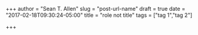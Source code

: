 +++
author = "Sean T. Allen"
slug = "post-url-name"
draft = true
date = "2017-02-18T09:30:24-05:00"
title = "role not title"
tags = ["tag 1","tag 2"]

+++

